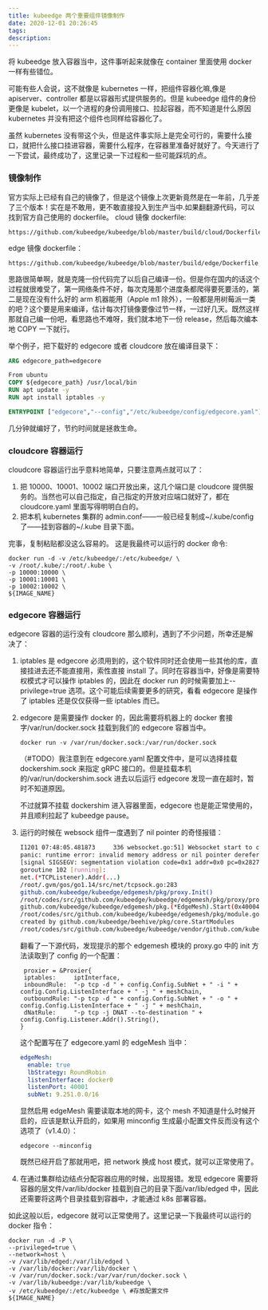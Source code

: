 ```yaml
---
title: kubeedge 两个重要组件镜像制作
date: 2020-12-01 20:26:45
tags:
description:
---
```


将 kubeedge 放入容器当中，这件事听起来就像在 container 里面使用 docker 一样有些错位。

可能有些人会说，这不就像是 kubernetes 一样，把组件容器化嘛,像是 apiserver、controller 都是以容器形式提供服务的。但是 kubeedge 组件的身份更像是 kubelet，以一个进程的身份调用接口、拉起容器，而不知道是什么原因 kubernetes 并没有把这个组件也同样给容器化了。

虽然 kubernetes 没有带这个头，但是这件事实际上是完全可行的，需要什么接口，就把什么接口挂进容器，需要什么程序，在容器里准备好就好了。今天进行了一下尝试，最终成功了，这里记录一下过程和一些可能踩坑的点。

### 镜像制作

官方实际上已经有自己的镜像了，但是这个镜像上次更新竟然是在一年前，几乎差了三个版本！实在是不敢用，更不敢直接投入到生产当中.如果翻翻源代码，可以找到官方自己使用的 dockerfile。
cloud 镜像 dockerfile:

```url
https://github.com/kubeedge/kubeedge/blob/master/build/cloud/Dockerfile
```

edge 镜像 dockerfile：

```url
https://github.com/kubeedge/kubeedge/blob/master/build/edge/Dockerfile
```

思路很简单啊，就是克隆一份代码完了以后自己编译一份。但是你在国内的话这个过程就很难受了，第一网络条件不好，每次克隆那个进度条都爬得要死要活的，第二是现在没有什么好的 arm 机器能用（Apple m1 除外），一般都是用树莓派一类的吧？这个要是用来编译，估计每次打镜像要像过节一样，一过好几天。既然这样那就自己编一份吧，看思路也不难呀，我们就本地下一份 release，然后每次编本地 COPY 一下就行。

举个例子，把下载好的 edgecore 或者 cloudcore 放在编译目录下：

```Dockerfile
ARG edgecore_path=edgecore

From ubuntu
COPY ${edgecore_path} /usr/local/bin
RUN apt update -y
RUN apt install iptables -y

ENTRYPOINT ["edgecore","--config","/etc/kubeedge/config/edgecore.yaml"]
```

几分钟就编好了，节约时间就是拯救生命。

### cloudcore 容器运行

cloudcore 容器运行出乎意料地简单，只要注意两点就可以了：

1. 把 10000、10001、10002 端口开放出来，这几个端口是 cloudcore 提供服务的。当然也可以自己指定，自己指定的开放对应端口就好了，都在 cloudcore.yaml 里面写得明明白白的。
2. 把本机 kubernetes 集群的 admin.conf——一般已经复制成\~/.kube/config 了——挂到容器的\~/.kube 目录下面。

完事，复制粘贴都没这么容易的。
这是我最终可以运行的 docker 命令:

```shell
docker run -d -v /etc/kubeedge/:/etc/kubeedge/ \
-v /root/.kube/:/root/.kube \
-p 10000:10000 \
-p 10001:10001 \
-p 10002:10002 \
${IMAGE_NAME}
```

### edgecore 容器运行

edgecore 容器的运行没有 cloudcore 那么顺利，遇到了不少问题，所幸还是解决了：

1. iptables 是 edgecore 必须用到的，这个软件同时还会使用一些其他的库，直接挂进去还不能直接用，索性直接 install 了。同时在容器当中，好像是需要特权模式才可以操作 iptables 的，因此在 docker run 的时候需要加上--privilege=true 选项。这个可能后续需要更多的研究，看看 edgecore 是操作了 iptables 还是仅仅获得一些 iptables 而已。
2. edgecore 是需要操作 docker 的，因此需要将机器上的 docker 套接字/var/run/docker.sock 挂载到我们的 edgecore 容器当中。

   ```shell
   docker run -v /var/run/docker.sock:/var/run/docker.sock
   ```

   （#TODO）我注意到在 edgecore.yaml 配置文件中，是可以选择挂载 dockershim.sock 来指定 gRPC 接口的。但是挂载本机的/var/run/dockershim.sock 进去以后运行 edgecore 发现一直在超时，暂时不知道原因。

   不过就算不挂载 dockershim 进入容器里面，edgecore 也是能正常使用的，并且顺利拉起了 kubeedge pause。

3. 运行的时候在 websock 组件一度遇到了 nil pointer 的奇怪报错：

   ```bash
   I1201 07:48:05.481873     336 websocket.go:51] Websocket start to connect Access
   panic: runtime error: invalid memory address or nil pointer dereference
   [signal SIGSEGV: segmentation violation code=0x1 addr=0x0 pc=0x2827dd4]
   goroutine 102 [running]:
   net.(*TCPListener).Addr(...)
   /root/.gvm/gos/go1.14/src/net/tcpsock.go:283
   github.com/kubeedge/kubeedge/edgemesh/pkg/proxy.Init()
   /root/codes/src/github.com/kubeedge/kubeedge/edgemesh/pkg/proxy/proxy.go:45 +0x54
   github.com/kubeedge/kubeedge/edgemesh/pkg.(*EdgeMesh).Start(0x40004605e8)
   /root/codes/src/github.com/kubeedge/kubeedge/edgemesh/pkg/module.go:51 +0x30
   created by github.com/kubeedge/beehive/pkg/core.StartModules
   /root/codes/src/github.com/kubeedge/kubeedge/vendor/github.com/kubeedge/beehive/pkg/core/core.go:23 +0x13c
   ```

   翻看了一下源代码，发现提示的那个 edgemesh 模块的 proxy.go 中的 init 方法读取到了 config 的一个配置：

   ```golang
   	proxier = &Proxier{
   	iptables:     iptInterface,
   	inboundRule:  "-p tcp -d " + config.Config.SubNet + " -i " + config.Config.ListenInterface + " -j " + meshChain,
   	outboundRule: "-p tcp -d " + config.Config.SubNet + " -o " + config.Config.ListenInterface + " -j " + meshChain,
   	dNatRule:     "-p tcp -j DNAT --to-destination " + config.Config.Listener.Addr().String(),
   }
   ```

   这个配置写在了 edgecore.yaml 的 edgeMesh 当中：

   ```yaml
   edgeMesh:
     enable: true
     lbStrategy: RoundRobin
     listenInterface: docker0
     listenPort: 40001
     subNet: 9.251.0.0/16
   ```

   显然启用 edgeMesh 需要读取本地的网卡，这个 mesh 不知道是什么时候开启的，应该是默认开启的，如果用 minconfig 生成最小配置文件反而没有这个选项了（v1.4.0）：

   ```shell
   edgecore --minconfig
   ```

   既然已经开启了那就用吧，把 network 换成 host 模式，就可以正常使用了。

4. 在通过集群给边结点分配容器应用的时候，出现报错。发现 edgecore 需要将容器的层文件/var/lib/docker 挂载到自己的目录下面/var/lib/edged 中，因此还需要将这两个目录挂载到容器中，才能通过 k8s 部署容器。

如此这般以后，edgecore 就可以正常使用了。这里记录一下我最终可以运行的 docker 指令：

```shell
docker run -d -P \
--privileged=true \
--network=host \
-v /var/lib/edged:/var/lib/edged \
-v /var/lib/docker:/var/lib/docker \
-v /var/run/docker.sock:/var/var/run/docker.sock \
-v /var/lib/kubeedge:/var/lib/kubeedge \
-v /etc/kubeedge/:/etc/kubeedge \ #存放配置文件
${IMAGE_NAME}
```
